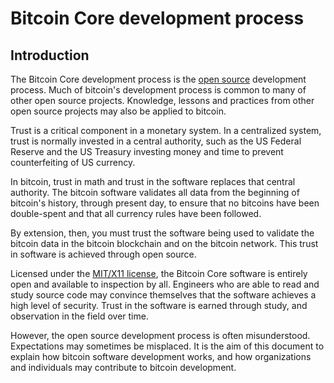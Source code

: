 
# Bitcoin Core development process

## Introduction

The Bitcoin Core development process is the
[open source](http://en.wikipedia.org/wiki/Open-source_software_development)
development process.  Much of bitcoin's development process is
common to many of other open source projects.  Knowledge, lessons
and practices from other open source projects may also be applied
to bitcoin.

Trust is a critical component in a monetary system.  In a centralized
system, trust is normally invested in a central authority, such as the
US Federal Reserve and the US Treasury investing money and time to
prevent counterfeiting of US currency.

In bitcoin, trust in math and trust in the software replaces that
central authority.  The bitcoin software validates all data from the
beginning of bitcoin's history, through present day, to ensure that no
bitcoins have been double-spent and that all currency rules have been
followed.

By extension, then, you must trust the software being used to validate
the bitcoin data in the bitcoin blockchain and on the bitcoin network.
This trust in software is achieved through open source.

Licensed under the [MIT/X11 license](http://en.wikipedia.org/wiki/MIT_License),
the Bitcoin Core software is entirely open and available to inspection
by all.  Engineers who are able to read and study source code may
convince themselves that the software achieves a high level of security.
Trust in the software is earned through study, and observation in the
field over time.

However, the open source development process is often misunderstood.
Expectations may sometimes be misplaced.  It is the aim of this document
to explain how bitcoin software development works, and how organizations
and individuals may contribute to bitcoin development.


